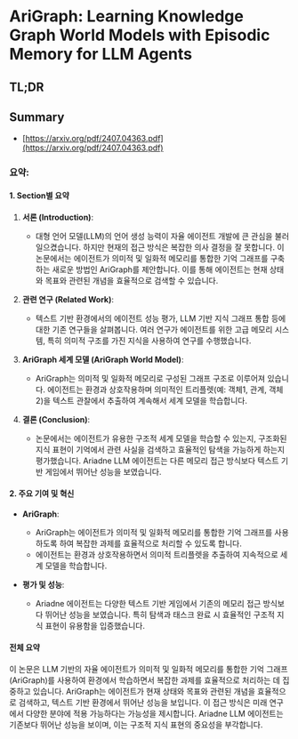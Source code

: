# AriGraph: Learning Knowledge Graph World Models with Episodic Memory for LLM Agents
## TL;DR
## Summary
- [https://arxiv.org/pdf/2407.04363.pdf](https://arxiv.org/pdf/2407.04363.pdf)

### 요약:
#### 1. Section별 요약

1. **서론 (Introduction)**:
   - 대형 언어 모델(LLM)의 언어 생성 능력이 자율 에이전트 개발에 큰 관심을 불러일으켰습니다. 하지만 현재의 접근 방식은 복잡한 의사 결정을 잘 못합니다. 이 논문에서는 에이전트가 의미적 및 일화적 메모리를 통합한 기억 그래프를 구축하는 새로운 방법인 AriGraph를 제안합니다. 이를 통해 에이전트는 현재 상태와 목표와 관련된 개념을 효율적으로 검색할 수 있습니다.

2. **관련 연구 (Related Work)**:
   - 텍스트 기반 환경에서의 에이전트 성능 평가, LLM 기반 지식 그래프 통합 등에 대한 기존 연구들을 살펴봅니다. 여러 연구가 에이전트를 위한 고급 메모리 시스템, 특히 의미적 구조를 가진 지식을 사용하여 연구를 수행했습니다.

3. **AriGraph 세계 모델 (AriGraph World Model)**:
   - AriGraph는 의미적 및 일화적 메모리로 구성된 그래프 구조로 이루어져 있습니다. 에이전트는 환경과 상호작용하며 의미적인 트리플렛(예: 객체1, 관계, 객체2)을 텍스트 관찰에서 추출하여 계속해서 세계 모델을 학습합니다.

4. **결론 (Conclusion)**:
   - 논문에서는 에이전트가 유용한 구조적 세계 모델을 학습할 수 있는지, 구조화된 지식 표현이 기억에서 관련 사실을 검색하고 효율적인 탐색을 가능하게 하는지 평가했습니다. Ariadne LLM 에이전트는 다른 메모리 접근 방식보다 텍스트 기반 게임에서 뛰어난 성능을 보였습니다.

#### 2. 주요 기여 및 혁신

- **AriGraph**:
  - AriGraph는 에이전트가 의미적 및 일화적 메모리를 통합한 기억 그래프를 사용하도록 하여 복잡한 과제를 효율적으로 처리할 수 있도록 합니다.
  - 에이전트는 환경과 상호작용하면서 의미적 트리플렛을 추출하여 지속적으로 세계 모델을 학습합니다.

- **평가 및 성능**:
  - Ariadne 에이전트는 다양한 텍스트 기반 게임에서 기존의 메모리 접근 방식보다 뛰어난 성능을 보였습니다. 특히 탐색과 태스크 완료 시 효율적인 구조적 지식 표현이 유용함을 입증했습니다.

#### 전체 요약

이 논문은 LLM 기반의 자율 에이전트가 의미적 및 일화적 메모리를 통합한 기억 그래프(AriGraph)를 사용하여 환경에서 학습하면서 복잡한 과제를 효율적으로 처리하는 데 집중하고 있습니다. AriGraph는 에이전트가 현재 상태와 목표와 관련된 개념을 효율적으로 검색하고, 텍스트 기반 환경에서 뛰어난 성능을 보입니다. 이 접근 방식은 미래 연구에서 다양한 분야에 적용 가능하다는 가능성을 제시합니다. Ariadne LLM 에이전트는 기존보다 뛰어난 성능을 보이며, 이는 구조적 지식 표현의 중요성을 부각합니다.